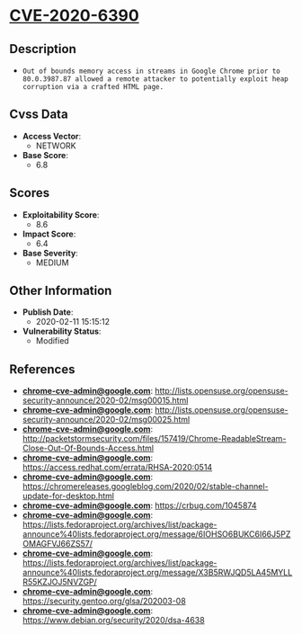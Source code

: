 
# [CVE-2020-6390](http://lists.opensuse.org/opensuse-security-announce/2020-02/msg00015.html)

## Description

- `Out of bounds memory access in streams in Google Chrome prior to 80.0.3987.87 allowed a remote attacker to potentially exploit heap corruption via a crafted HTML page.`

## Cvss Data

- **Access Vector**:
  - NETWORK
- **Base Score**:
  - 6.8

## Scores

- **Exploitability Score**:
  - 8.6
- **Impact Score**:
  - 6.4
- **Base Severity**:
  - MEDIUM

## Other Information

- **Publish Date**:
  - 2020-02-11 15:15:12
- **Vulnerability Status**:
  - Modified

## References

- **chrome-cve-admin@google.com**: http://lists.opensuse.org/opensuse-security-announce/2020-02/msg00015.html
- **chrome-cve-admin@google.com**: http://lists.opensuse.org/opensuse-security-announce/2020-02/msg00025.html
- **chrome-cve-admin@google.com**: http://packetstormsecurity.com/files/157419/Chrome-ReadableStream-Close-Out-Of-Bounds-Access.html
- **chrome-cve-admin@google.com**: https://access.redhat.com/errata/RHSA-2020:0514
- **chrome-cve-admin@google.com**: https://chromereleases.googleblog.com/2020/02/stable-channel-update-for-desktop.html
- **chrome-cve-admin@google.com**: https://crbug.com/1045874
- **chrome-cve-admin@google.com**: https://lists.fedoraproject.org/archives/list/package-announce%40lists.fedoraproject.org/message/6IOHSO6BUKC6I66J5PZOMAGFVJ66ZS57/
- **chrome-cve-admin@google.com**: https://lists.fedoraproject.org/archives/list/package-announce%40lists.fedoraproject.org/message/X3B5RWJQD5LA45MYLLR55KZJOJ5NVZGP/
- **chrome-cve-admin@google.com**: https://security.gentoo.org/glsa/202003-08
- **chrome-cve-admin@google.com**: https://www.debian.org/security/2020/dsa-4638
